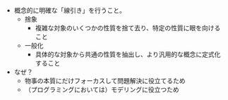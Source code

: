 - 概念的に明確な「線引き」を行うこと。
	- 捨象
		- 複雑な対象のいくつかの性質を捨て去り、特定の性質に眼を向けること
	- 一般化
		- 具体的な対象から共通の性質を抽出し、より汎用的な概念に定式化すること
- なぜ？
	- 物事の本質にだけフォーカスして問題解決に役立てるため
	- （プログラミングにおいては）モデリングに役立つため